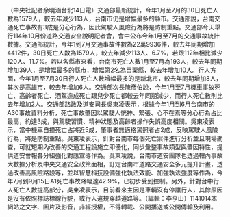 （中央社記者余曉涵台北14日電）交通部最新統計，今年1月至7月的30日死亡人數為1579人，較去年減少113人，台南市仍是增幅最多的縣市。交通部說，台南交通死亡事故有3成是分心行為，因此駕駛人風險行為將是防制重點。交通部今天舉行114年10月份道路交通安全說明記者會，會中公布今年1月至7月的交通事故統計數據。交通部統計，今年1到7月交通事故件數為22萬9936件，較去年同期增加4412件，30日死亡人數為1579人，較去年減少113人、6.7%，若跟112年相比減少120人、11.7%。若以各縣市來看，台南市死亡人數1月至7月為193人，較去年同期增加39人，是增幅最多的縣市，增幅第2名為苗栗縣，較去年增加10人。行人方面，今年1月至7月30日行人死亡人數增幅最多的是新北市，較去年同期增加8人，其次是高雄市，較去年增加6人。交通部次長陳彥伯說，今年1月至7月機車事故死亡、高齡者死亡、酒駕造成死亡跟兒少死亡都較去年同期減少，而行人死亡數則比去年增加2人。交通部路政及道安司長吳東凌表示，根據今年1月到6月台南市的A30事故資料分析，死亡事故肇因以駕駛人恍神、緊張、心不在焉等分心行為占比最高，約達3成，與駕駛習慣、精神狀態及高齡者操作失誤高度相關。吳東凌表示，當中機車自撞死亡占將近5成，肇事者無適格駕照者占2成，反映駕駛人風險行為，將是防制重點。吳東凌表示，針對台南市每個死亡案件進行分析並且現場勘查，可就短期內改善的交通工程設施立即優化，同步彙整事故類型與肇因特性，提供道安會報各分組強化對應宣導作為。吳東凌說，台南市道安團隊也透過轄內事故大數據分析及中央交通安全政策面相，訂定台南市道路交通安全多元提升計畫，透過改善高風險路段等，並以智慧科技設備強化執法效能、加強執法強度等作為，今年7月到9月15日A1死亡事故降幅達42.9%，已初步受到控制。另外，針對台中行人死亡人數提高部分，吳東凌表示，目前看來主因是車輛沒有停讓行人，其餘原因是沒有依照標誌標線行駛，或行人違規穿越道路等。（編輯：李亨山）1141014本網站之文字、圖片及影音，非經授權，不得轉載、公開播送或公開傳輸及利用。